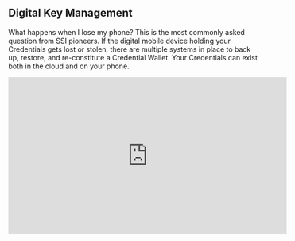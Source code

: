 ## Digital Key Management

What happens when I lose my phone? This is the most commonly asked question from SSI pioneers. If the digital mobile device holding your Credentials gets lost or stolen, there are multiple systems in place to back up, restore, and re-constitute a Credential Wallet. Your Credentials can exist both in the cloud and on your phone.

<iframe width="560" height="315" src="https://www.youtube.com/embed/LOrXOxc2yp0" frameborder="0" allow="accelerometer; autoplay; encrypted-media; gyroscope; picture-in-picture" allowfullscreen></iframe>